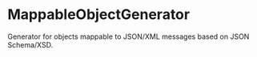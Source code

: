 # MappableObjectGenerator
Generator for objects mappable to JSON/XML messages based on JSON Schema/XSD.
